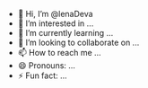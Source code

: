 - 👋 Hi, I’m @lenaDeva
- 👀 I’m interested in ...
- 🌱 I’m currently learning ...
- 💞️ I’m looking to collaborate on ...
- 📫 How to reach me ...
- 😄 Pronouns: ...
- ⚡ Fun fact: ...

<!---
lenaDeva/lenaDeva is a ✨ special ✨ repository because its `README.md` (this file) appears on your GitHub profile.
You can click the Preview link to take a look at your changes.
--->
